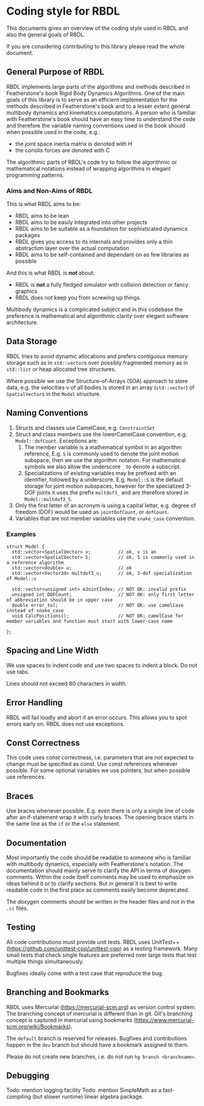 # Coding style for RBDL

This documents gives an overview of the coding style used in RBDL and also
the general goals of RBDL.

If you are considering contributing to this library please read the whole
document.

## General Purpose of RBDL

RBDL implements large parts of the algorithms and methods described in
Featherstone's book Rigid Body Dynamics Algorithms. One of the main goals
of this library is to serve as an efficient implementation for the methods
described in Featherstone's book and to a lesser extent general multibody
dynamics and kinematics computations. A person who is familiar with
Featherstone's book should have an easy time to understand the code and
therefore the variable naming conventions used in the book should when
possible used in the code, e.g.: 

 - the joint space inertia matrix is denoted with H
 - the coriolis forces are denoted with C

The algorithmic parts of RBDL's code try to follow the algorithmic or
mathematical notations instead of wrapping algorithms in elegant
programming patterns.

### Aims and Non-Aims of RBDL

This is what RBDL aims to be:

* RBDL aims to be lean 
* RBDL aims to be easily integrated into other projects
* RBDL aims to be suitable as a foundation for sophisticated dynamics packages
* RBDL gives you access to its internals and provides only a thin abstraction layer over the actual computation
* RBDL aims to be self-contained and dependant on as few libraries as possible

And this is what RBDL is ***not*** about:

* RBDL is ***not*** a fully fledged simulator with collision detection or fancy graphics
* RBDL does not keep you from screwing up things.

Multibody dynamics is a complicated subject and in this codebase the
preference is mathematical and algorithmic clarity over elegant software
architecture.

## Data Storage

RBDL tries to avoid dynamic allocations and prefers contiguous memory
storage such as in ```std::vector```s over possibly fragmented memory as in
```std::list``` or heap allocated tree structures.

Where possible we use the Structure-of-Arrays (SOA) approach to store data,
e.g. the velocities v of all bodies is stored in an array (```std::vector```)
of ```SpatialVector```s in the ```Model``` structure.

## Naming Conventions

1. Structs and classes use CamelCase, e.g. ```ConstraintSet```
2. Struct and class members use the lowerCamelCase convention, e.g.
  ```Model::dofCount```.
  Exceptions are:
    1. The member variable is a mathematical symbol in an
    algorithm reference, E.g. ```S``` is commonly used to denote the joint
    motion subspace, then we use the algorithm notation. For mathematical
    symbols we also allow the underscore ```_``` to denote a subscript.
    2. Specializations of existing variables may be prefixed with an identifier,
    followed by a underscore. E.g. ```Model::S``` is the default storage for
    joint motion subspaces, however for the specialized 3-DOF joints it uses
    the prefix ```multdof3_``` and are therefore stored in
    ```Model::multdof3_S```.
3. Only the first letter of an acronym is using a capital letter, e.g.
  degree of freedom (DOF) would be used as ```jointDofCount```, or
  ```dofCount```.
4. Variables that are not member variables use the ```snake_case``` convention.

### Examples

    struct Model {
      std::vector<SpatialVector> v;          // ok, v is an  
      std::vector<SpatialVector> S;          // ok, S is commonly used in a reference algorithm
      std::vector<double> u;                 // ok
      std::vector<Vector3d> multdof3_u;      // ok, 3-dof specialization of Model::u

      std::vector<unsigned int> mJointIndex; // NOT OK: invalid prefix
      unsigned int DOFCount;                 // NOT OK: only first letter of abbreviation should be in upper case
      double error_tol;                      // NOT OK: use camelCase instead of snake_case
      void CalcPositions();                  // NOT OK: camelCase for member variables and function must start with lower-case name

    };

## Spacing and Line Width

We use spaces to indent code and use two spaces to indent a block. Do not
use tabs.

Lines should not exceed 80 characters in width.

## Error Handling

RBDL will fail loudly and abort if an error occurs. This allows you to spot
errors early on. RBDL does not use exceptions.

## Const Correctness

This code uses const correctness, i.e. parameters that are not expected to
change must be specified as const. Use const references whenever possible.
For some optional variables we use pointers, but when possible use
references.

## Braces

Use braces whenever possible. E.g. even there is only a single line of code
after an if-statement wrap it with curly braces. The opening brace starts
in the same line as the ```if``` or the ```else``` statement.

## Documentation

Most importantly the code should be readable to someone who is familiar
with multibody dynamics, especially with Featherstone's notation. The
documentation should mainly serve to clarify the API in terms of doxygen
comments. Within the code itself comments may be used to emphasize on ideas
behind it or to clarify sections. But in general it is best to write
readable code in the first place as comments easily become deprecated.

The doxygen comments should be written in the header files and not in the
```.cc``` files.

## Testing

All code contributions must provide unit tests. RBDL uses UnitTest++
(https://github.com/unittest-cpp/unittest-cpp) as a testing framework. Many
small tests that check single features are preferred over large tests that
test multiple things simultaneously.

Bugfixes ideally come with a test case that reproduce the bug.

## Branching and Bookmarks

RBDL uses Mercurial (https://mercurial-scm.org) as version control system.
The branching concept of mercurial is different than in git. Git's
branching concept is captured in mercurial using bookmarks
(https://www.mercurial-scm.org/wiki/Bookmarks).

The ```default``` branch is reserved for releases. Bugfixes and
contributions happen in the ```dev``` branch but should have a bookmark
assigned to them.

Please do not create new branches, i.e. do not run ```hg branch
<branchname>```.

## Debugging

Todo: mention logging facility
Todo: mention SimpleMath as a fast-compiling (but slower runtime) linear
algebra package.

